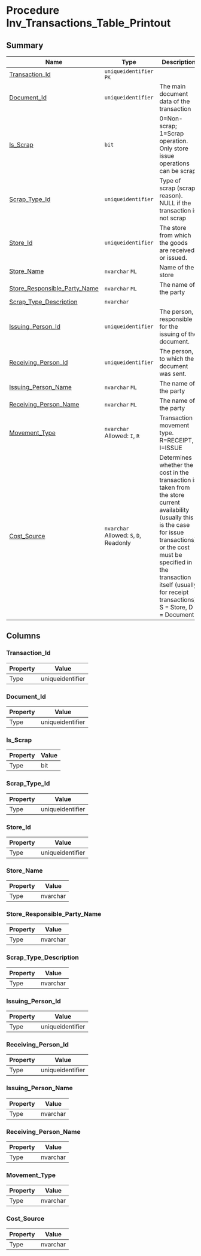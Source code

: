 # Procedure Inv_Transactions_Table_Printout


## Summary

| Name | Type | Description |
| - | - | --- |
|[Transaction_Id](#transaction_id)|`uniqueidentifier` `PK`||
|[Document_Id](#document_id)|`uniqueidentifier` |The main document data of the transaction|
|[Is_Scrap](#is_scrap)|`bit` |0=Non-scrap; 1=Scrap operation. Only store issue operations can be scrap.|
|[Scrap_Type_Id](#scrap_type_id)|`uniqueidentifier` |Type of scrap (scrap reason). NULL if the transaction is not scrap|
|[Store_Id](#store_id)|`uniqueidentifier` |The store from which the goods are received or issued.|
|[Store_Name](#store_name)|`nvarchar` `ML`|Name of the store|
|[Store_Responsible_Party_Name](#store_responsible_party_name)|`nvarchar` `ML`|The name of the party|
|[Scrap_Type_Description](#scrap_type_description)|`nvarchar` ||
|[Issuing_Person_Id](#issuing_person_id)|`uniqueidentifier` |The person, responsible for the issuing of the document.|
|[Receiving_Person_Id](#receiving_person_id)|`uniqueidentifier` |The person, to which the document was sent.|
|[Issuing_Person_Name](#issuing_person_name)|`nvarchar` `ML`|The name of the party|
|[Receiving_Person_Name](#receiving_person_name)|`nvarchar` `ML`|The name of the party|
|[Movement_Type](#movement_type)|`nvarchar` Allowed: `I`, `R`|Transaction movement type. R=RECEIPT, I=ISSUE|
|[Cost_Source](#cost_source)|`nvarchar` Allowed: `S`, `D`, Readonly|Determines whether the cost in the transaction is taken from the store current availability (usually this is the case for issue transactions) or the cost must be specified in the transaction itself (usually for receipt transactions). S = Store, D = Document|

## Columns

### Transaction_Id

| Property | Value |
| - | - |
|Type|uniqueidentifier|

### Document_Id

| Property | Value |
| - | - |
|Type|uniqueidentifier|

### Is_Scrap

| Property | Value |
| - | - |
|Type|bit|

### Scrap_Type_Id

| Property | Value |
| - | - |
|Type|uniqueidentifier|

### Store_Id

| Property | Value |
| - | - |
|Type|uniqueidentifier|

### Store_Name

| Property | Value |
| - | - |
|Type|nvarchar|

### Store_Responsible_Party_Name

| Property | Value |
| - | - |
|Type|nvarchar|

### Scrap_Type_Description

| Property | Value |
| - | - |
|Type|nvarchar|

### Issuing_Person_Id

| Property | Value |
| - | - |
|Type|uniqueidentifier|

### Receiving_Person_Id

| Property | Value |
| - | - |
|Type|uniqueidentifier|

### Issuing_Person_Name

| Property | Value |
| - | - |
|Type|nvarchar|

### Receiving_Person_Name

| Property | Value |
| - | - |
|Type|nvarchar|

### Movement_Type

| Property | Value |
| - | - |
|Type|nvarchar|

### Cost_Source

| Property | Value |
| - | - |
|Type|nvarchar|



